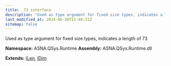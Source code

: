 ```yaml
---
title: _73 interface
description: "Used as type argument for fixed size types, indicates a length of 73  "
last_modified_at: 2024-06-28T15:48:21Z
sitemap: false
---
```


Used as type argument for fixed size types, indicates a length of 73 

**Namespace:** ASNA.QSys.Runtime
**Assembly:** ASNA.QSys.Runtime.dll

**Extends:** [ILen](/reference/runtime/qsys-runtime/i-len.html), [IDim](/reference/runtime/qsys-runtime/i-dim.html)
<br>
<br>
